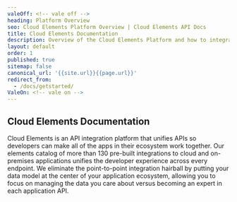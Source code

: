 ```yaml
---
valeOff: <!-- vale off -->
heading: Platform Overview
seo: Cloud Elements Platform Overview | Cloud Elements API Docs
title: Cloud Elements Documentation
description: Overview of the Cloud Elements Platform and how to integrate it into your application.
layout: default
order: 1
published: true
sitemap: false
canonical_url: '{{site.url}}{{page.url}}'
redirect_from:
  - /docs/getstarted/
ValeOn: <!-- vale on -->
---
```


## Cloud Elements Documentation

Cloud Elements is an API integration platform that unifies APIs so developers can make all of the apps in their ecosystem work together.  Our elements catalog of more than 130 pre-built integrations to cloud and on-premises applications unifies the developer experience across every endpoint. We eliminate the point-to-point integration hairball by putting your data model at the center of your application ecosystem, allowing you to focus on managing the data you care about versus becoming an expert in each application API.
